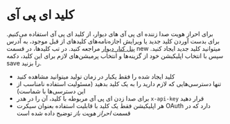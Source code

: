# کلید ای پی آی

برای احراز هویت صدا زننده ای پی آی های دیوار، از کلید ای پی آی استفاده می‌کنیم. برای بدست آوردن کلید جدید یا ویرایش اجازه‌نامه‌های کلیدهای از قبل موجود، به آدرس [پنل کنار دیوار](https://kenar.divar.ir/admin) مراجعه کنید.
در تب کلیدها، در قسمت new میتوانید کلید جدید ایجاد کنید. سپس با انتخاب اپلیکیشن خود از گزینه‌ها و انتخاب پرمیشن‌های لازم برای این کلید، دکمه save را بزنید.


- کلید ایجاد شده را فقط یکبار در زمان تولید میتوانید مشاهده کنید
- تنها دسترسی‌هایی که لازم دارید را به یک کلید بدهید (مسئولیت استفاده نامناسب از این دسترسی‌ها با شماست)
- برای صدا زدن ای پی آی مربوطه با کلید، آن را در هدر `x-api-key` قرار دهید
- هر اپلیکیشن فقط یک کلید با قابلیت استفاده بعنوان سیکرت OAuth دارد که در قسمت *احراز هویت باز* توضیح داده شده است

